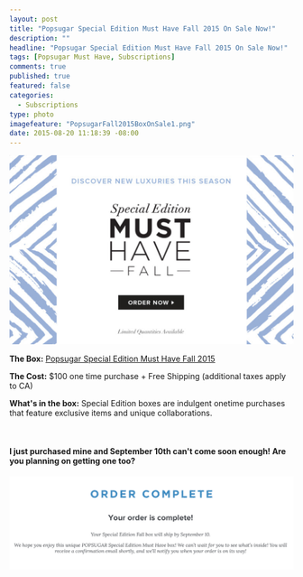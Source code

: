 ```yaml
---
layout: post
title: "Popsugar Special Edition Must Have Fall 2015 On Sale Now!"
description: ""
headline: "Popsugar Special Edition Must Have Fall 2015 On Sale Now!"
tags: [Popsugar Must Have, Subscriptions]
comments: true
published: true
featured: false
categories: 
  - Subscriptions
type: photo
imagefeature: "PopsugarFall2015BoxOnSale1.png"
date: 2015-08-20 11:18:39 -08:00
---
```


<center><a href="http://popsu.gr/vXrB" target="_blank">
<img src="/images/PopsugarFall2015BoxOnSale1.png" border="0" style="border:none;max-width:100%;" alt="Popsugar Special Edition Must Have Fall 2015 On Sale Now!" />
</a></center>
<p><b>The Box:</b> <a href="http://popsu.gr/vXrB" target="_blank">Popsugar Special Edition Must Have Fall 2015</a></p>
<p><b>The Cost:</b> $100 one time purchase + Free Shipping (additional taxes apply to CA)</p>
<p><b>What's in the box:</b> Special Edition boxes are indulgent onetime purchases that feature exclusive items and unique collaborations.</p>
<br>

<H4>I just purchased mine and September 10th can't come soon enough! Are you planning on getting one too?</H4>

<center><a href="http://popsu.gr/vXrB" target="_blank">
<img src="/images/PopsugarFall2015BoxOnSale.png" border="0" style="border:none;max-width:100%;" alt="Popsugar Special Edition Must Have Fall 2015 On Sale Now!" />
</a></center>
